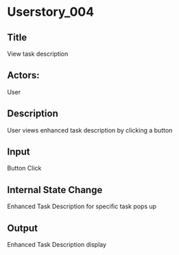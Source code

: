 # Userstory_004

## Title

View task description

## Actors:

User

## Description

User views enhanced task description by clicking a button

## Input

Button Click

## Internal State Change

Enhanced Task Description for specific task pops up

## Output

Enhanced Task Description display
